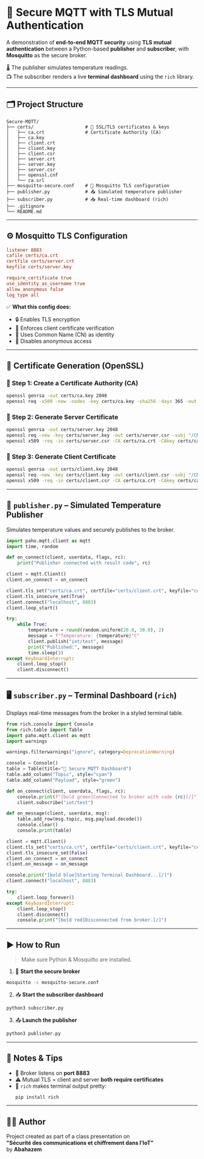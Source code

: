 


# 🔐 Secure MQTT with TLS Mutual Authentication

A demonstration of **end-to-end MQTT security** using **TLS mutual authentication** between a Python-based **publisher** and **subscriber**, with **Mosquitto** as the secure broker.

🌡️ The publisher simulates temperature readings.  
📺 The subscriber renders a live **terminal dashboard** using the `rich` library.

---

## 🗂️ Project Structure

```
Secure-MQTT/
├── certs/                   # 🔐 SSL/TLS certificates & keys
│   ├── ca.crt               # Certificate Authority (CA)
│   ├── ca.key
│   ├── client.crt
│   ├── client.key
│   ├── client.csr
│   ├── server.crt
│   ├── server.key
│   ├── server.csr
│   ├── openssl.cnf
│   └── ca.srl
├── mosquitto-secure.conf    # 🧾 Mosquitto TLS configuration
├── publisher.py             # 📤 Simulated temperature publisher
├── subscriber.py            # 📥 Real-time dashboard (rich)
├── .gitignore
└── README.md
```

---

## ⚙️ Mosquitto TLS Configuration

```conf
listener 8883
cafile certs/ca.crt
certfile certs/server.crt
keyfile certs/server.key

require_certificate true
use_identity_as_username true
allow_anonymous false
log_type all
```

✅ **What this config does:**

- 🔒 Enables TLS encryption
- 📛 Enforces client certificate verification
- 🧾 Uses Common Name (CN) as identity
- 🚫 Disables anonymous access

---

## 🔐 Certificate Generation (OpenSSL)

### 🔸 Step 1: Create a Certificate Authority (CA)
```bash
openssl genrsa -out certs/ca.key 2048
openssl req -x509 -new -nodes -key certs/ca.key -sha256 -days 365 -out certs/ca.crt -subj "/CN=MQTT-CA"
```

### 🔸 Step 2: Generate Server Certificate
```bash
openssl genrsa -out certs/server.key 2048
openssl req -new -key certs/server.key -out certs/server.csr -subj "/CN=localhost"
openssl x509 -req -in certs/server.csr -CA certs/ca.crt -CAkey certs/ca.key -CAcreateserial -out certs/server.crt -days 365 -sha256
```

### 🔸 Step 3: Generate Client Certificate
```bash
openssl genrsa -out certs/client.key 2048
openssl req -new -key certs/client.key -out certs/client.csr -subj "/CN=client"
openssl x509 -req -in certs/client.csr -CA certs/ca.crt -CAkey certs/ca.key -CAcreateserial -out certs/client.crt -days 365 -sha256
```

---

## 🐍 `publisher.py` – Simulated Temperature Publisher

Simulates temperature values and securely publishes to the broker.

```python
import paho.mqtt.client as mqtt
import time, random

def on_connect(client, userdata, flags, rc):
    print("Publisher connected with result code", rc)

client = mqtt.Client()
client.on_connect = on_connect

client.tls_set("certs/ca.crt", certfile="certs/client.crt", keyfile="certs/client.key")
client.tls_insecure_set(True)
client.connect("localhost", 8883)
client.loop_start()

try:
    while True:
        temperature = round(random.uniform(20.0, 30.0), 2)
        message = f"Temperature: {temperature}°C"
        client.publish("iot/test", message)
        print("Published:", message)
        time.sleep(3)
except KeyboardInterrupt:
    client.loop_stop()
    client.disconnect()
```

---

## 🖥 `subscriber.py` – Terminal Dashboard (`rich`)

Displays real-time messages from the broker in a styled terminal table.

```python
from rich.console import Console
from rich.table import Table
import paho.mqtt.client as mqtt
import warnings

warnings.filterwarnings("ignore", category=DeprecationWarning)

console = Console()
table = Table(title="📡 Secure MQTT Dashboard")
table.add_column("Topic", style="cyan")
table.add_column("Payload", style="green")

def on_connect(client, userdata, flags, rc):
    console.print(f"[bold green]Connected to broker with code {rc}[/]")
    client.subscribe("iot/test")

def on_message(client, userdata, msg):
    table.add_row(msg.topic, msg.payload.decode())
    console.clear()
    console.print(table)

client = mqtt.Client()
client.tls_set("certs/ca.crt", certfile="certs/client.crt", keyfile="certs/client.key")
client.tls_insecure_set(False)
client.on_connect = on_connect
client.on_message = on_message

console.print("[bold blue]Starting Terminal Dashboard...[/]")
client.connect("localhost", 8883)

try:
    client.loop_forever()
except KeyboardInterrupt:
    client.loop_stop()
    client.disconnect()
    console.print("[bold red]Disconnected from broker.[/]")
```

---

## ▶️ How to Run

> Make sure Python & Mosquitto are installed.

1. 🧠 **Start the secure broker**
```bash
mosquitto -c mosquitto-secure.conf
```

2. 📥 **Start the subscriber dashboard**
```bash
python3 subscriber.py
```

3. 📤 **Launch the publisher**
```bash
python3 publisher.py
```

---

## 📌 Notes & Tips

- 🔐 Broker listens on **port 8883**
- ⚠️ Mutual TLS = client and server **both require certificates**
- 🎨 `rich` makes terminal output pretty:
  ```bash
  pip install rich
  ```

---

## 👨‍🏫 Author

Project created as part of a class presentation on  
**"Sécurité des communications et chiffrement dans l’IoT"**  
by **Abahazem**


